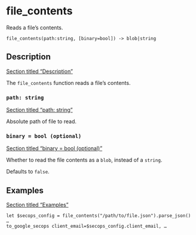 # file_contents

Reads a file’s contents.

```tql
file_contents(path:string, [binary=bool]) -> blob|string
```

## Description

[Section titled “Description”](#description)

The `file_contents` function reads a file’s contents.

### `path: string`

[Section titled “path: string”](#path-string)

Absolute path of file to read.

### `binary = bool (optional)`

[Section titled “binary = bool (optional)”](#binary--bool-optional)

Whether to read the file contents as a `blob`, instead of a `string`.

Defaults to `false`.

## Examples

[Section titled “Examples”](#examples)

```tql
let $secops_config = file_contents("/path/to/file.json").parse_json()
…
to_google_secops client_email=$secops_config.client_email, …
```
